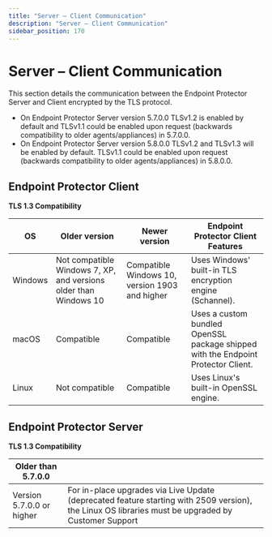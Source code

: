 ```yaml
---
title: "Server – Client Communication"
description: "Server – Client Communication"
sidebar_position: 170
---
```


# Server – Client Communication

This section details the communication between the Endpoint Protector Server and Client encrypted by
the TLS protocol.

- On Endpoint Protector Server version 5.7.0.0 TLSv1.2 is enabled by default and TLSv1.1 could be
  enabled upon request (backwards compatibility to older agents/appliances) in 5.7.0.0.
- On Endpoint Protector Server version 5.8.0.0 TLSv1.2 and TLSv1.3 will be enabled by default.
  TLSv1.1 could be enabled upon request (backwards compatibility to older agents/appliances) in
  5.8.0.0.

## Endpoint Protector Client

**TLS 1.3 Compatibility**

| OS      | Older version                                                    | Newer version                                  | Endpoint Protector Client Features                                                |
| ------- | ---------------------------------------------------------------- | ---------------------------------------------- | --------------------------------------------------------------------------------- |
| Windows | Not compatible Windows 7, XP, and versions older than Windows 10 | Compatible Windows 10, version 1903 and higher | Uses Windows' built-in TLS encryption engine (Schannel).                          |
| macOS   | Compatible                                                       | Compatible                                     | Uses a custom bundled OpenSSL package shipped with the Endpoint Protector Client. |
| Linux   | Not compatible                                                   | Compatible                                     | Uses Linux's built-in OpenSSL engine.                                             |

## Endpoint Protector Server

**TLS 1.3 Compatibility**

| Older than 5.7.0.0        |                                                                                                    |
| ------------------------- | -------------------------------------------------------------------------------------------------- |
| Version 5.7.0.0 or higher | For in-place upgrades via Live Update (deprecated feature starting with 2509 version), the Linux OS libraries must be upgraded by Customer Support |
